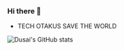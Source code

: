 ### Hi there 👋


- TECH OTAKUS SAVE THE WORLD


![Dusai's GitHub stats](https://github-readme-stats-git-masterrstaa-rickstaa.vercel.app/api?username=Sumalene&theme=tokyonight)
